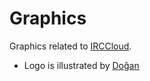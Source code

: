 # Graphics

Graphics related to [IRCCloud](https://www.irccloud.com/).

* Logo is illustrated by [Doğan](https://github/dogancelik)
